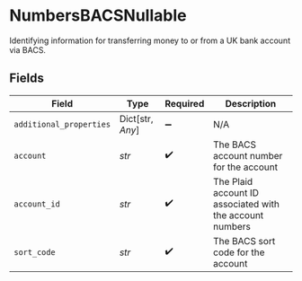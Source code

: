 # NumbersBACSNullable

Identifying information for transferring money to or from a UK bank account via BACS.


## Fields

| Field                                                    | Type                                                     | Required                                                 | Description                                              |
| -------------------------------------------------------- | -------------------------------------------------------- | -------------------------------------------------------- | -------------------------------------------------------- |
| `additional_properties`                                  | Dict[str, *Any*]                                         | :heavy_minus_sign:                                       | N/A                                                      |
| `account`                                                | *str*                                                    | :heavy_check_mark:                                       | The BACS account number for the account                  |
| `account_id`                                             | *str*                                                    | :heavy_check_mark:                                       | The Plaid account ID associated with the account numbers |
| `sort_code`                                              | *str*                                                    | :heavy_check_mark:                                       | The BACS sort code for the account                       |